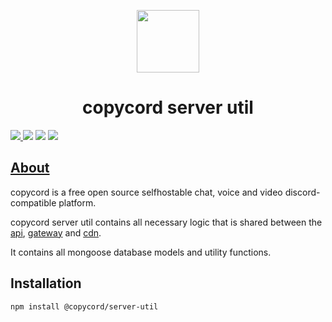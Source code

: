 <p align="center">
  <img width="100" src="https://raw.githubusercontent.com/copycord/copycord/master/assets-rebrand/svg/copycord-Icon-Rounded-Subtract.svg" />
</p>
<h1 align="center">copycord server util</h1>

<p>
  <a href="https://discord.gg/ZrnGQP6p3d">
    <img src="https://img.shields.io/discord/806142446094385153?color=7489d5&logo=discord&logoColor=ffffff" />
  </a>
  <img src="https://img.shields.io/static/v1?label=Status&message=Development&color=blue">
  <a title="Crowdin" target="_blank" href="https://translate.copycord.com/"><img src="https://badges.crowdin.net/copycord/localized.svg"></a>
   <a href="https://opencollective.com/copycord">
    <img src="https://opencollective.com/copycord/tiers/badge.svg">
  </a>
</p>

## [About](https://copycord.com)

copycord is a free open source selfhostable chat, voice and video discord-compatible platform.

copycord server util contains all necessary logic that is shared between the [api](https://github.com/copycord/copycord/tree/master/api), [gateway](https://github.com/copycord/copycord/tree/master/gateway) and [cdn](https://github.com/copycord/copycord/tree/master/cdn).

It contains all mongoose database models and utility functions.

## Installation

```bash
npm install @copycord/server-util
```
